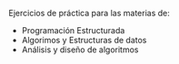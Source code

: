 Ejercicios de práctica para las materias de:
- Programación Estructurada
- Algorimos y Estructuras de datos
- Análisis y diseño de algoritmos
